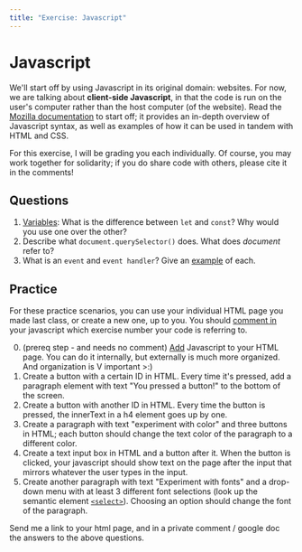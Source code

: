 ```yaml
---
title: "Exercise: Javascript" 
---
```


# Javascript

We'll start off by using Javascript in its original domain: websites. For now, we are talking about **client-side Javascript**, in that the code is run on the user's computer rather than the host computer (of the website).
Read the [Mozilla documentation](https://developer.mozilla.org/en-US/docs/Learn/JavaScript) to start off; it provides an in-depth overview of Javascript syntax, as well
as examples of how it can be used in tandem with HTML and CSS.

For this exercise, I will be grading you each individually. Of course, you may work together for solidarity; if you do share code with others, please cite it in the comments!

## Questions

1. [Variables](https://developer.mozilla.org/en-US/docs/Learn/JavaScript/First_steps/A_first_splash#adding_variables_to_store_our_data): What is the difference between `let` and `const`? Why would you use one over the other?
2. Describe what `document.querySelector()` does. What does *document* refer to?
3. What is an `event` and `event handler`? Give an [example](https://developer.mozilla.org/en-US/docs/Learn/JavaScript/Building_blocks/Events) of each.

## Practice

For these practice scenarios, you can use your individual HTML page you made last class, or create a new one, up to you. You should [comment in](https://developer.mozilla.org/en-US/docs/Learn/JavaScript/First_steps/What_is_JavaScript#comments) your javascript which exercise number your code is referring to.

0. (prereq step - and needs no comment) [Add](https://developer.mozilla.org/en-US/docs/Learn/JavaScript/First_steps/What_is_JavaScript#external_javascript) Javascript to your HTML page. You can do it internally, but externally is much more organized. And organization is V important >:)
1. Create a button with a certain ID in HTML. Every time it's pressed, add a paragraph element with text "You pressed a button!" to the bottom of the screen.
2. Create a button with another ID in HTML. Every time the button is pressed, the innerText in a h4 element goes up by one.
3. Create a paragraph with text "experiment with color" and three buttons in HTML; each button should change the text color of the paragraph to a different color.
4. Create a text input box in HTML and a button after it. When the button is clicked, your javascript should show text on the page after the input that mirrors whatever the user types in the input.
5. Create another paragraph with text "Experiment with fonts" and a drop-down menu with at least 3 different font selections (look up the semantic element [`<select>`](https://developer.mozilla.org/en-US/docs/Web/HTML/Element/select)). Choosing an option should
change the font of the paragraph.

Send me a link to your html page, and in a private comment / google doc the answers to the above questions.
